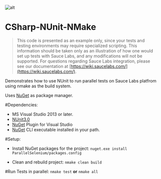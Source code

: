 ![alt](https://saucelabs.com/images/sauce-labs-logo.png)

# CSharp-NUnit-NMake

>This code is presented as an example only, since your tests and testing environments may require specialized scripting. This information should be taken only as an
>illustration of how one would set up tests with Sauce Labs, and any modifications will not be supported. For questions regarding Sauce Labs integration, please see 
>our documentation at [https://wiki.saucelabs.com/](https://wiki.saucelabs.com/).


Demonstrates how to use NUnit to run parallel tests on Sauce Labs platfrom using nmake as the build system. 

Uses [NuGet](http://docs.nuget.org/) as package manager.

#Dependencies:

* MS Visual Studio 2013 or later.
* [NUnit3.0](https://www.nunit.org/)
* [NuGet](https://dist.nuget.org/index.html) Plugin for Visual Studio
* [NuGet](https://dist.nuget.org/index.html) CLI executable installed in your path.


#Setup:

* Install NuGet packages for the project:
```nuget.exe install ParallelSelenium/packages.config```

* Clean and rebuild project:
```nmake clean build```

#Run Tests in parallel:
```nmake test``` 
**or**
```nmake all```



